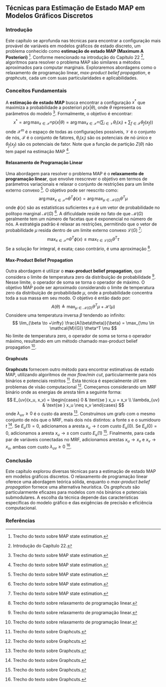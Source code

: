 ## Técnicas para Estimação de Estado MAP em Modelos Gráficos Discretos

### Introdução
Este capítulo se aprofunda nas técnicas para encontrar a configuração mais provável de variáveis em modelos gráficos de estado discreto, um problema conhecido como **estimação de estado MAP (Maximum A Posteriori)** [^799]. Conforme mencionado na introdução do Capítulo 22 [^767], algoritmos para resolver o problema MAP são similares a métodos aproximados para computar marginais. Exploraremos abordagens como o relaxamento de programação linear, *max-product belief propagation*, e *graphcuts*, cada um com suas particularidades e aplicabilidades.

### Conceitos Fundamentais
A **estimação de estado MAP** busca encontrar a configuração $x^*$ que maximiza a probabilidade a posteriori $p(x|\theta)$, onde $\theta$ representa os parâmetros do modelo [^799]. Formalmente, o objetivo é encontrar:
$$
x^* = \arg \max_{x \in \mathcal{X}^m} p(x|\theta) = \arg \max_{x \in \mathcal{X}^m} \left( \sum_{i \in \mathcal{V}} \theta_i(x_i) + \sum_{f \in \mathcal{F}} \theta_f(x_f) \right)
$$
onde $\mathcal{X}^m$ é o espaço de todas as configurações possíveis, $\mathcal{V}$ é o conjunto de nós, $\mathcal{F}$ é o conjunto de fatores, $\theta_i(x_i)$ são os potenciais de nó único e $\theta_f(x_f)$ são os potenciais de fator. Note que a função de partição $Z(\theta)$ não tem papel na estimação MAP [^799].

#### Relaxamento de Programação Linear
Uma abordagem para resolver o problema MAP é o **relaxamento de programação linear**, que envolve reescrever o objetivo em termos de parâmetros variacionais e relaxar o conjunto de restrições para um limite externo convexo [^799]. O objetivo pode ser reescrito como:
$$
\arg \max_{x \in \mathcal{X}^m} \theta^T \phi(x) = \arg \max_{\mu \in \mathcal{M}(G)} \theta^T \mu
$$
onde $\phi(x)$ são as estatísticas suficientes e $\mu$ é um vetor de probabilidade no polítopo marginal $\mathcal{M}(G)$ [^799]. A dificuldade reside no fato de que $\mathcal{M}(G)$ geralmente tem um número de facetas que é exponencial no número de nós. A estratégia padrão é relaxar as restrições, permitindo que o vetor de probabilidade $\mu$ resida dentro de um limite externo convexo $\mathcal{L}(G)$ [^799]:
$$
\max_{x \in \mathcal{X}^m} \theta^T \phi(x) \leq \max_{\tau \in \mathcal{L}(G)} \theta^T \tau
$$
Se a solução for integral, é exata; caso contrário, é uma aproximação [^800].

#### Max-Product Belief Propagation
Outra abordagem é utilizar o **max-product belief propagation**, que considera o limite de temperatura zero da distribuição de probabilidade [^800]. Nesse limite, o operador de soma se torna o operador de máximo. O objetivo MAP pode ser aproximado considerando o limite de temperatura zero da distribuição de probabilidade $\mu$, onde a probabilidade concentra toda a sua massa em seu modo. O objetivo é então dado por:
$$
A(\theta) \triangleq \max_{\mu \in \mathcal{M}(G)} \theta^T \mu + \mathcal{H}(\mu)
$$
Considere uma temperatura inversa $\beta$ tendendo ao infinito:
$$
\lim_{\beta \to +\infty} \frac{A(\beta\theta)}{\beta} = \max_{\mu \in \mathcal{M}(G)} \theta^T \mu
$$
No limite de temperatura zero, o operador de soma se torna o operador máximo, resultando em um método chamado max-product belief propagation [^800].

#### Graphcuts
**Graphcuts** fornecem outro método para encontrar estimativas de estado MAP, utilizando algoritmos de *max flow/min cut*, particularmente para nós binários e potenciais restritos [^801].  Esta técnica é especialmente útil em problemas de visão computacional [^801]. Começamos considerando um MRF binário onde as energias de aresta têm a seguinte forma:
$$
E_{uv}(x_u, x_v) =
\begin{cases}
0 & \text{se } x_u = x_v \\
\lambda_{uv} & \text{se } x_u \neq x_v
\end{cases}
$$
onde $\lambda_{uv} \geq 0$ é o custo da aresta [^801]. Construímos um grafo com o mesmo conjunto de nós que o MRF, mais dois nós distintos: a fonte *s* e o sumidouro *t* [^801]. Se $E_u(1) = 0$, adicionamos a aresta $x_u \rightarrow t$ com custo $E_u(0)$. Se $E_u(0) = 0$, adicionamos a aresta $x_u \rightarrow s$ com custo $E_u(1)$ [^801]. Finalmente, para cada par de variáveis conectadas no MRF, adicionamos arestas $x_u \rightarrow x_v$ e $x_v \rightarrow x_u$, ambas com custo $\lambda_{uv} \geq 0$ [^801].

### Conclusão
Este capítulo explorou diversas técnicas para a estimação de estado MAP em modelos gráficos discretos. O relaxamento de programação linear oferece uma abordagem teórica sólida, enquanto o *max-product belief propagation* fornece uma alternativa heurística. Os *graphcuts* são particularmente eficazes para modelos com nós binários e potenciais submodulares. A escolha da técnica depende das características específicas do modelo gráfico e das exigências de precisão e eficiência computacional.

### Referências
[^767]: Introdução do Capítulo 22.
[^799]: Trecho do texto sobre MAP state estimation.
[^800]: Trecho do texto sobre relaxamento de programação linear.
[^801]: Trecho do texto sobre Graphcuts.
<!-- END -->